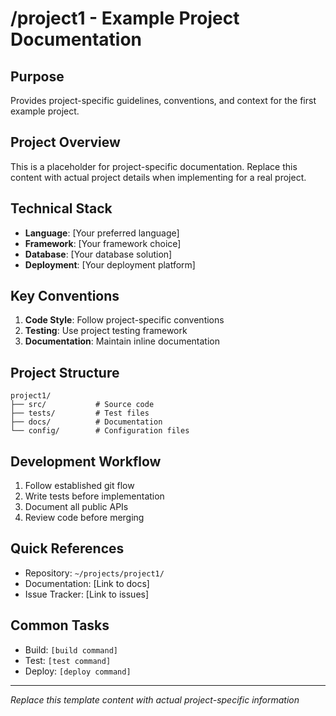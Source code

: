 # /project1 - Example Project Documentation

## Purpose
Provides project-specific guidelines, conventions, and context for the first example project.

## Project Overview
This is a placeholder for project-specific documentation. Replace this content with actual project details when implementing for a real project.

## Technical Stack
- **Language**: [Your preferred language]
- **Framework**: [Your framework choice]
- **Database**: [Your database solution]
- **Deployment**: [Your deployment platform]

## Key Conventions
1. **Code Style**: Follow project-specific conventions
2. **Testing**: Use project testing framework
3. **Documentation**: Maintain inline documentation

## Project Structure
```
project1/
├── src/           # Source code
├── tests/         # Test files
├── docs/          # Documentation
└── config/        # Configuration files
```

## Development Workflow
1. Follow established git flow
2. Write tests before implementation
3. Document all public APIs
4. Review code before merging

## Quick References
- Repository: `~/projects/project1/`
- Documentation: [Link to docs]
- Issue Tracker: [Link to issues]

## Common Tasks
- Build: `[build command]`
- Test: `[test command]`
- Deploy: `[deploy command]`

---
*Replace this template content with actual project-specific information*